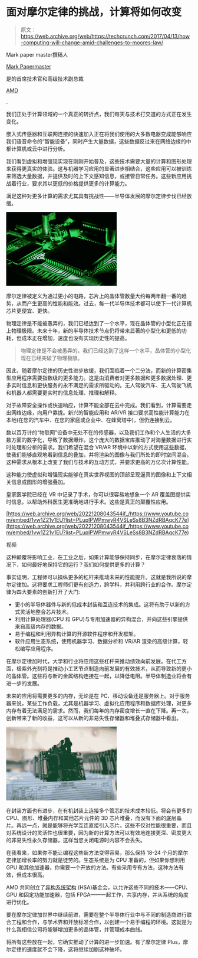 # 面对摩尔定律的挑战，计算将如何改变

> 原文：<https://web.archive.org/web/https://techcrunch.com/2017/04/13/how-computing-will-change-amid-challenges-to-moores-law/>

Mark paper master撰稿人

[Mark Papermaster](https://web.archive.org/web/20221208043544/http://www.amd.com/en-us/who-we-are/corporate-information/leadership/mark-papermaster)

是的首席技术官和高级技术副总裁

[AMD](https://web.archive.org/web/20221208043544/http://www.amd.com/en/home)

.

我们正处于计算领域的一个真正的转折点，我们每天与技术打交道的方式正在发生变化。

嵌入式传感器和互联网连接的快速加入正在将我们使用的大多数电器变成能够响应我们语音命令的“智能设备”，同时产生大量数据，这些数据反过来在网络边缘的中枢计算机或云中进行分析。

我们看到虚拟和增强现实现在刚刚开始普及，这些技术需要大量的计算和图形处理来获得更真实的体验。这与机器学习应用的显著进步相结合，这些应用可以被训练来筛选大量数据，并提供及时的上下文感知信息，或接管日常任务。这些新应用挑战着行业，要求其以更低的价格提供更多的计算能力。

满足这种对更多计算的需求尤其具有挑战性——半导体发展的摩尔定律步伐已经放缓。

![](img/9f51f0c867b281747d3af9e662386035.png)

摩尔定律被定义为通过更小的电路，芯片上的晶体管数量大约每两年翻一番的趋势，从而产生更高的性能和能效。过去，每一代半导体技术都可以使下一代计算机芯片更便宜、更快。

物理定律是不能被愚弄的，我们已经达到了一个水平，现在晶体管的小型化正在撞上物理极限。未来十年，新的半导体技术节点仍将带来显著的小型化和更低的功耗，但成本正在增加，速度也没有实现历史性的提高。

> 物理定律是不会被愚弄的，我们已经达到了这样一个水平，晶体管的小型化现在已经突破了物理极限。

因此，随着摩尔定律的历史性进步放缓，我们面临着一个二分法，而新的计算密集型应用程序需要指数级的更多能力。这是由消费者对更多数据和更多数据处理、更多实时信息和更快服务的永不满足的需求所驱动的。无人驾驶汽车、无人驾驶飞机和机器人都需要更实时的信息处理、推理和解释。

对于故障安全操作或快速响应，计算不能全部在云中完成。我们看到，计算需要走出网络边缘，向用户靠拢。新兴的智能应用和 AR/VR 接口要求高性能计算能力在本地(在您的汽车中、在您的家庭或企业中、在蜂窝塔中)，但仍连接到云。

数以百万计的“物联网”设备中无处不在的传感器，以及我们工作和个人生活的大多数方面的数字化，导致了数据爆炸。这个庞大的数据宝库推动了对海量数据进行实时处理和分析的需求。我们希望在混合 VR/AR 环境中以新的方式使用这些数据，使我们能够直观地看到信息的叠加，并将渲染的图像与我们所处的即时空间混合。这种需求从根本上改变了我们与技术的互动方式，并要求更高的万亿次计算性能。

这种能力使虚拟和增强现实能够在真实世界视图的顶部呈现逼真的图像和上下文相关信息或图形的增强叠加。

皇家医学院已经在 VR 中记录了手术，你可以很容易地想象一个 AR 覆盖图提供实时信息，以帮助外科医生更准确地进行手术。这些是真正的颠覆性应用。

[https://web.archive.org/web/20221208043544if_/https://www.youtube.com/embed/1vw1Z21v1EU?list=PLupIPWPmwyR4VSLeSs8B3NZdRBAqcK77e](https://web.archive.org/web/20221208043544if_/https://www.youtube.com/embed/1vw1Z21v1EU?list=PLupIPWPmwyR4VSLeSs8B3NZdRBAqcK77e)

视频

这种颠覆将影响工业，在工业之后，如果计算能够保持同步，在摩尔定律衰落的情况下，如何最好地保持它的运行？我们如何提供更多的计算？

事实证明，工程师可以操纵更多的杠杆来推动未来的性能提升。这就是我所说的摩尔定律加。这将要求工程师们更有创造力，跨学科，并利用跨行业的合作。摩尔定律为四大要素的创新打开了大门:

*   更小的半导体器件与新的低成本封装和互连技术的集成。这将有助于以新的方式灵活地整合芯片技术。
*   利用计算处理器(CPU 和 GPU)与专用加速器的异构混合，并向这些引擎提供来自高级内存的数据。
*   易于编程和利用异构计算的开源软件程序和开发框架。
*   软件应用生态系统，使用机器学习、数据分析和 VR/AR 渲染的高级计算，轻松编写应用程序。

在摩尔定律加时代，大学和行业将应用这些杠杆来推动绩效向前发展。在代工方面，极紫外光刻将是推动小工艺节点制造向前发展的有效技术，从而导致新的更小的晶体管。这些将与新的金属结构连接在一起，以降低电阻。半导体制造业将会有进一步的发展。

未来的应用将需要更多的内存，无论是在 PC、移动设备还是服务器上。对于服务器来说，某些工作负载，尤其是机器学习、虚拟化应用程序和数据库处理，对更多内存有着无法满足的需求。然而，我们每年的内存密度增长一直在下降。再一次，创新带来了新的收益，这可以从新的非易失性存储器和堆叠式存储器中看出。

![](img/3b3c0be88bca73a7469b9a16c198c3ec.png)

在封装方面也有进步，在有机封装上连接多个管芯的技术成本较低。将会有更多的 CPU、图形、堆叠内存和其他芯片元件的 3D 芯片堆叠，而没有下面的底层晶片。再远一点，就是能够将光学互连直接引入芯片。这些不仅对性能很重要，而且对系统设计的灵活性也很重要，因为新的计算方法可以有效地连接更深、密度更大的非易失性永久存储器，这样当您关闭电源时内容不会丢失。

在我看来，如果你不能让编程这些新方法变得容易，那么保持 18-24 个月的摩尔定律加增长率的努力就是徒劳的。生态系统是为 CPU 准备的，但如果你想利用 GPU 和其他加速器，你需要一个开放的方法。有些采用专有方法，这种方法有效，但成本很高。

AMD 共同创立了[异构系统架构](https://web.archive.org/web/20221208043544/http://www.hsafoundation.com/) (HSA)基金会，以允许这些不同的技术——CPU、GPU 和固定功能加速器，包括 FPGA——一起工作，共享内存，并从系统的角度进行优化。

要在摩尔定律加世界中继续前进，需要在整个半导体行业中与不同的制造商进行联合工程和合作，与学术界和开放标准合作，以创建一个易于编程的环境。这就是为什么我相信公司将能够增加更多的晶体管，并管理成本曲线。

将所有这些放在一起，它确实推动了计算的进一步加速。有了摩尔定律 Plus，摩尔定律的速度就不会下降，这将继续加剧这种破坏。